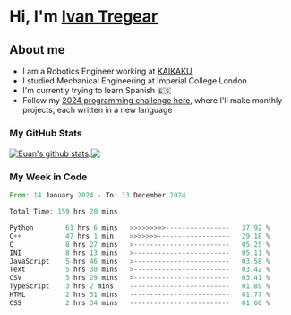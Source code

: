# Hi, I'm [Ivan Tregear](https://www.linkedin.com/in/ivantregear/)

## About me

* I am a Robotics Engineer working at [KAIKAKU](https://github.com/KAIKAKU-AI)
* I studied Mechanical Engineering at Imperial College London
* I'm currently trying to learn Spanish :es:
* Follow my [2024 programming challenge here](https://github.com/ITregear?tab=repositories), where I'll make monthly projects, each written in a new language


### My GitHub Stats

<a href="#my-github-stats">
  <img align="center" src="https://github-readme-stats.vercel.app/api?username=itregear&count_private=true&show_icons=true&include_all_commits=true&theme=material-palenight" alt="Euan's github stats" />
</a>

<a href="#my-github-stats">
  <img align="center" src="https://github-readme-stats.vercel.app/api/top-langs/?username=itregear&layout=compact&theme=material-palenight" />
</a>

### My Week in Code
<!--START_SECTION:waka-->

```rust
From: 14 January 2024 - To: 13 December 2024

Total Time: 159 hrs 20 mins

Python        61 hrs 6 mins   >>>>>>>>>----------------   37.92 %
C++           47 hrs 1 min    >>>>>>>------------------   29.18 %
C             8 hrs 27 mins   >------------------------   05.25 %
INI           8 hrs 13 mins   >------------------------   05.11 %
JavaScript    5 hrs 46 mins   >------------------------   03.58 %
Text          5 hrs 30 mins   >------------------------   03.42 %
CSV           5 hrs 29 mins   >------------------------   03.41 %
TypeScript    3 hrs 2 mins    -------------------------   01.89 %
HTML          2 hrs 51 mins   -------------------------   01.77 %
CSS           2 hrs 34 mins   -------------------------   01.60 %
```

<!--END_SECTION:waka-->
